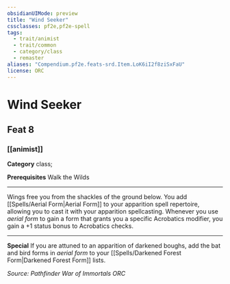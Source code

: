 ```yaml
---
obsidianUIMode: preview
title: "Wind Seeker"
cssclasses: pf2e,pf2e-spell
tags:
  - trait/animist
  - trait/common
  - category/class
  - remaster
aliases: "Compendium.pf2e.feats-srd.Item.LoK6iI2f8ziSxFaU"
license: ORC
---
```

# Wind Seeker
## Feat 8
### [[animist]]

**Category** class; 



**Prerequisites** Walk the Wilds
* * *
Wings free you from the shackles of the ground below. You add [[Spells/Aerial Form|Aerial Form]] to your apparition spell repertoire, allowing you to cast it with your apparition spellcasting. Whenever you use _aerial form_ to gain a form that grants you a specific Acrobatics modifier, you gain a +1 status bonus to Acrobatics checks.

* * *

**Special** If you are attuned to an apparition of darkened boughs, add the bat and bird forms in _aerial form_ to your [[Spells/Darkened Forest Form|Darkened Forest Form]] lists.

*Source: Pathfinder War of Immortals*
*ORC*
